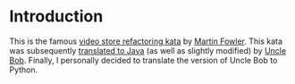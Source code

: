 # Introduction

This is the famous [video store refactoring kata](https://martinfowler.com/articles/refactoring-video-store-js/)
by [Martin Fowler](https://martinfowler.com/). This kata was
subsequently [translated to Java](https://github.com/unclebob/videostore) 
(as well as slightly modified) by [Uncle Bob](https://github.com/unclebob). 
Finally, I personally decided
to translate the version of Uncle Bob to Python.
